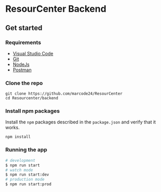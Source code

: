 # ResourCenter Backend

## Get started

### Requirements

- [Visual Studio Code](https://code.visualstudio.com/)
- [Git](https://git-scm.com/downloads)
- [NodeJs](https://nodejs.org/en/)
- [Postman](https://www.postman.com/)

### Clone the repo

```shell
git clone https://github.com/marcode24/ResourCenter
cd Resourcenter/backend
```

### Install npm packages

Install the `npm` packages described in the `package.json` and verify that it works.

```shell
npm install
```

### Running the app

```bash
# development
$ npm run start
# watch mode
$ npm run start:dev
# production mode
$ npm run start:prod
```
